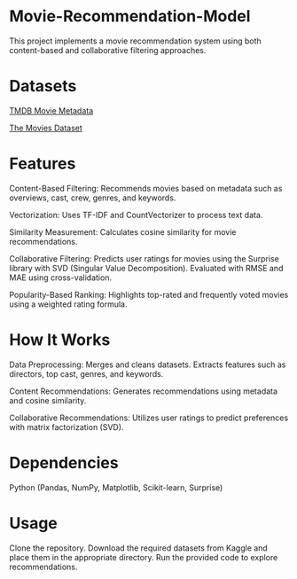 # Movie-Recommendation-Model
  This project implements a movie recommendation system using both content-based and collaborative filtering approaches.

# Datasets
  [TMDB Movie Metadata](https://www.kaggle.com/datasets/tmdb/tmdb-movie-metadata)
  
  [The Movies Dataset](https://www.kaggle.com/datasets/rounakbanik/the-movies-dataset?select=ratings_small.csv)

# Features
  Content-Based Filtering: Recommends movies based on metadata such as overviews, cast, crew, genres, and keywords.
  
  Vectorization: Uses TF-IDF and CountVectorizer to process text data.
  
  Similarity Measurement: Calculates cosine similarity for movie recommendations.
  
  Collaborative Filtering: Predicts user ratings for movies using the Surprise library with SVD (Singular Value Decomposition). Evaluated with RMSE and MAE using cross-validation.

Popularity-Based Ranking: Highlights top-rated and frequently voted movies using a weighted rating formula.

# How It Works
  Data Preprocessing:
  Merges and cleans datasets.
  Extracts features such as directors, top cast, genres, and keywords.

  Content Recommendations:
  Generates recommendations using metadata and cosine similarity.

  Collaborative Recommendations:
  Utilizes user ratings to predict preferences with matrix factorization (SVD).

# Dependencies
  Python (Pandas, NumPy, Matplotlib, Scikit-learn, Surprise)

# Usage
  Clone the repository.
  Download the required datasets from Kaggle and place them in the appropriate directory.
  Run the provided code to explore recommendations.

